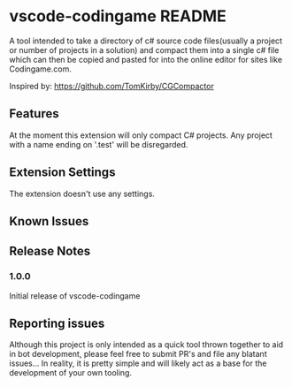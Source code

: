 # vscode-codingame README

A tool intended to take a directory of c# source code files(usually a project or number of projects in a solution) and compact them into a single c# file which can then be copied and pasted for into the online editor for sites like Codingame.com.

Inspired by: https://github.com/TomKirby/CGCompactor

## Features

At the moment this extension will only compact C# projects.
Any project with a name ending on '.test' will be disregarded.


## Extension Settings

The extension doesn't use any settings.

## Known Issues


## Release Notes

### 1.0.0

Initial release of vscode-codingame

## Reporting issues

Although this project is only intended as a quick tool thrown together to aid in bot development, please feel free to submit PR's and file any blatant issues... 
In reality, it is pretty simple and will likely act as a base for the development of your own tooling.